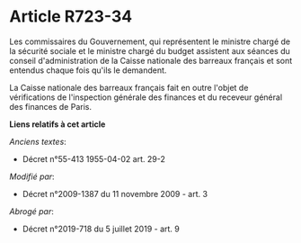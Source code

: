 # Article R723-34

Les commissaires du Gouvernement, qui représentent le ministre chargé de la sécurité sociale et le ministre chargé du budget
assistent aux séances du conseil d'administration de la Caisse nationale des barreaux français et sont entendus chaque fois
qu'ils le demandent.

La Caisse nationale des barreaux français fait en outre l'objet de vérifications de l'inspection générale des finances et du
receveur général des finances de Paris.

**Liens relatifs à cet article**

_Anciens textes_:

  - Décret n°55-413 1955-04-02 art. 29-2

_Modifié par_:

  - Décret n°2009-1387 du 11 novembre 2009 - art. 3

_Abrogé par_:

  - Décret n°2019-718 du 5 juillet 2019 - art. 9

